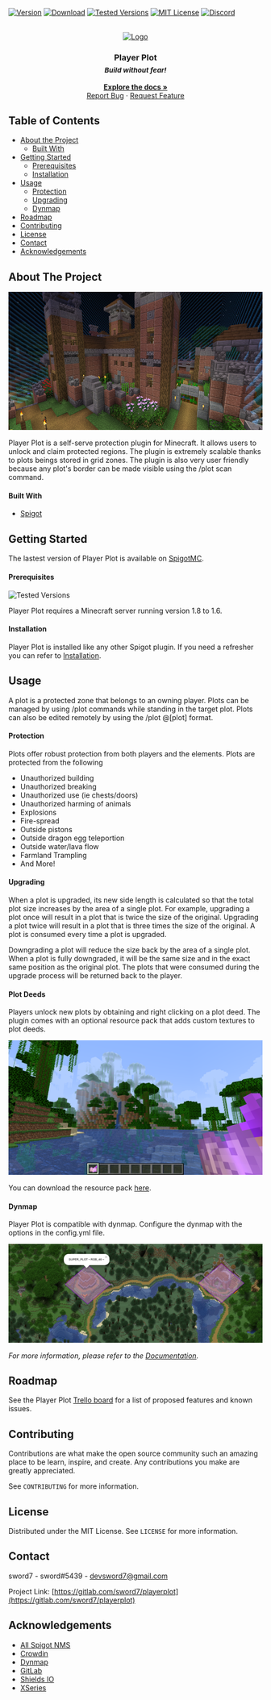 <!-- PROJECT SHIELDS -->
<!--
*** I'm using markdown "reference style" links for readability.
*** Reference links are enclosed in brackets [ ] instead of parentheses ( ).
*** See the bottom of this document for the declaration of the reference variables
*** for contributors-url, forks-url, etc. This is an optional, concise syntax you may use.
*** https://www.markdownguide.org/basic-syntax/#reference-style-links
-->
[![Version][version-shield]][version-url]
[![Download][download-shield]][download-url]
[![Tested Versions][tested-shield]][tested-url]
[![MIT License][license-shield]][license-url]
[![Discord][discord-shield]][discord-url]

<!-- PROJECT LOGO -->
<br/>
<div align="center">
  <a href="https://gitlab.com/sword7/playerplot">
    <img src="https://assets.gitlab-static.net/uploads/-/system/project/avatar/11067249/playerplot.png" alt="Logo" width="80" height="80">
  </a>

  ### Player Plot <br><sub>*Build without fear!*</sub>
  **[Explore the docs »](https://gitlab.com/sword7/playerplot)**
  <br/>
  [Report Bug](https://discord.com/invite/hKTXQBH)
  ·
  [Request Feature](https://discord.com/invite/hKTXQBH)
</div>

<!-- TABLE OF CONTENTS -->
## Table of Contents

* [About the Project](#about-the-project)
  * [Built With](#built-with)
* [Getting Started](#getting-started)
  * [Prerequisites](#prerequisites)
  * [Installation](#installation)
* [Usage](#usage)
  * [Protection](#protection)
  * [Upgrading](#upgrading)
  * [Dynmap](#dynmap)
* [Roadmap](#roadmap)
* [Contributing](#contributing)
* [License](#license)
* [Contact](#contact)
* [Acknowledgements](#acknowledgements)

<!-- ABOUT THE PROJECT -->
## About The Project

![Player Plot Screen Shot](images/cover.jpg)

Player Plot is a self-serve protection plugin for Minecraft. It allows users to unlock and claim protected regions. The plugin is extremely scalable thanks to plots beings stored in grid zones. The plugin is also very user friendly because any plot's border can be made visible using the /plot scan command.

#### Built With

* [Spigot](https://www.spigotmc.org/)


<!-- GETTING STARTED -->
## Getting Started

The lastest version of Player Plot is available on [SpigotMC](https://www.spigotmc.org/resources/player-plot.68033/).

#### Prerequisites

![Tested Versions][tested-shield]

Player Plot requires a Minecraft server running version 1.8 to 1.6.

#### Installation

Player Plot is installed like any other Spigot plugin. If you need a refresher you can refer to [Installation](https://gitlab.com/sword7/playerplot/-/wikis/setup/installation).

<!-- USAGE EXAMPLES -->
## Usage

A plot is a protected zone that belongs to an owning player. Plots can be managed by using /plot commands while standing in the target plot. Plots can also be edited remotely by using the /plot @[plot] format.

#### Protection

Plots offer robust protection from both players and the elements. Plots are protected from the following

- Unauthorized building
- Unauthorized breaking
- Unauthorized use (ie chests/doors)
- Unauthorized harming of animals
- Explosions
- Fire-spread
- Outside pistons
- Outside dragon egg teleportion
- Outside water/lava flow
- Farmland Trampling
- And More!

#### Upgrading

When a plot is upgraded, its new side length is calculated so that the total plot size increases by the area of a single plot. For example, upgrading a plot once will result in a plot that is twice the size of the original. Upgrading a plot twice will result in a plot that is three times the size of the original. A plot is consumed every time a plot is upgraded.

Downgrading a plot will reduce the size back by the area of a single plot. When a plot is fully downgraded, it will be the same size and in the exact same position as the original plot. The plots that were consumed during the upgrade process will be returned back to the player.

#### Plot Deeds

Players unlock new plots by obtaining and right clicking on a plot deed. The plugin comes with an optional resource pack that adds custom textures to plot deeds.

![Plot Deed](images/plot-deed.png)

You can download the resource pack [here](https://gitlab.com/sword7/playerplot/-/wikis/misc/resource-pack).

#### Dynmap

Player Plot is compatible with dynmap. Configure the dynmap with the options in the config.yml file.

![Plot Deed](images/dynmap.png)

_For more information, please refer to the [Documentation](https://gitlab.com/sword7/playerplot/-/wikis/home)._

<!-- ROADMAP -->
## Roadmap

See the Player Plot [Trello board](https://trello.com/b/SBzUNtZC/player-plot) for a list of proposed features and known issues.

<!-- CONTRIBUTING -->
## Contributing

Contributions are what make the open source community such an amazing place to be learn, inspire, and create. Any contributions you make are greatly appreciated.

See `CONTRIBUTING` for more information.

<!-- LICENSE -->
## License

Distributed under the MIT License. See `LICENSE` for more information.

<!-- CONTACT -->
## Contact

sword7 - sword#5439 - devsword7@gmail.com

Project Link: [https://gitlab.com/sword7/playerplot](https://gitlab.com/sword7/playerplot)

<!-- ACKNOWLEDGEMENTS -->
## Acknowledgements

* [All Spigot NMS](https://github.com/Jacxk/all-spigot-nms)
* [Crowdin](https://crowdin.com/)
* [Dynmap](https://github.com/webbukkit/dynmap)
* [GitLab](https://gitlab.com)
* [Shields IO](https://shields.io/)
* [XSeries](https://github.com/CryptoMorin/XSeries)


<!-- MARKDOWN LINKS & IMAGES -->
<!-- https://www.markdownguide.org/basic-syntax/#reference-style-links -->
[version-shield]: https://img.shields.io/spiget/version/68033?label=&labelColor=EE22EE&color=FF55FF
[version-url]: https://www.spigotmc.org/resources/player-plot.68033/
[download-shield]: https://img.shields.io/spiget/downloads/68033?&color=efb61c&style=flat-square&logo=image%2Fx-icon%3Bbase64%2CAAABAAEAEBAQAAAAAAAoAQAAFgAAACgAAAAQAAAAIAAAAAEABAAAAAAAgAAAAAAAAAAAAAAAEAAAAAAAAAAAAAAAAND%2FAOhGOgA%2F6OIAAAAAAAAAAAAAAAAAAAAAAAAAAAAAAAAAAAAAAAAAAAAAAAAAAAAAAAAAAAAAAAAAAAAAAAAAAiAAAAAAAAACIAAAAAAAAAIgAAAAAAAAAAAAAAAAAAABEAAAAzMQABEQAAARMzEBERARERETMxERAAAAARMzEAAAAAAAETMwAAAAAAABEwAAAAAAAAERAAAAAAAAABAAAAAAAAAAEAAAAAAAAAAAAAAAAAAAAAAAAAD%2F%2BQAA%2F%2FkAAP%2F5AAD%2F8AAA%2BDAAAPAgAAAAAAAAAAEAAAADAADwDwAA%2FB8AAPwfAAD8HwAA%2Fj8AAP4%2FAADwBwAA
[download-url]: https://www.spigotmc.org/resources/player-plot.68033/
[license-shield]: https://img.shields.io/badge/license-MIT-blue?style=flat-square
[tested-shield]: https://img.shields.io/spiget/tested-versions/68033?style=flat-square
[tested-url]: https://www.spigotmc.org/resources/player-plot.68033/
[license-url]: https://gitlab.com/sword7/playerplot/-/blob/master/LICENSE
[discord-shield]: https://img.shields.io/discord/623658924079448074?label=&style=flat&labelColor=697ec4&color=8196de&logoColor=ffffff&logo=Discord&logoWidth=20
[discord-url]: https://discord.com/invite/hKTXQBH
[product-screenshot]: images/screenshot.png
